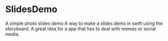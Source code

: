 # SlidesDemo
A simple photo slides demo
A way to make a slides demo in swift using the storyboard. A great idea for a app that has to deal with memes or social media.
